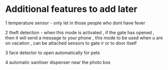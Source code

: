 # Additional features to add later 

1 temperature sensor - only let in those people who dont have fever 

2 theft detection - when this mode is activated , if the gate has opened , then it will send a message to your phone , this mode to be used when u are on vacation , can be attached sensors to gate ir or to door itself 

3 face detector to open automatically for pets 

4 automatic sanitiser dispenser near the photo box 
